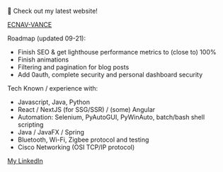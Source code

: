 👋
Check out my latest website!

[ECNAV-VANCE](https://ecnav.net)

Roadmap (updated 09-21):
- Finish SEO & get lighthouse performance metrics to (close to) 100%
- Finish animations
- Filtering and pagination for blog posts
- Add 0auth, complete security and personal dashboard security

Tech Known / experience with:
* Javascript, Java, Python
* React / NextJS (for SSG/SSR) / (some) Angular
* Automation: Selenium, PyAutoGUI, PyWinAuto, batch/bash shell scripting
* Java / JavaFX / Spring
* Bluetooth, Wi-Fi, Zigbee protocol and testing
* Cisco Networking (OSI TCP/IP protocol) 

[My LinkedIn](www.linkedin.com/in/vance-denson)
